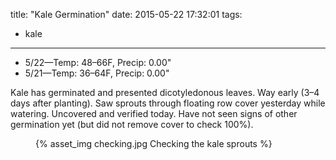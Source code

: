 title: "Kale Germination"
date: 2015-05-22 17:32:01
tags:
  - kale
---

- 5/22&mdash;Temp: 48&ndash;66F, Precip: 0.00"
- 5/21&mdash;Temp: 36&ndash;64F, Precip: 0.00"

Kale has germinated and presented dicotyledonous leaves. Way early (3&ndash;4
days after planting). Saw sprouts through floating row cover yesterday while
watering. Uncovered and verified today. Have not seen signs of other germination
yet (but did not remove cover to check 100%).

<figure>
  {% asset_img checking.jpg Checking the kale sprouts %}
</figure>
